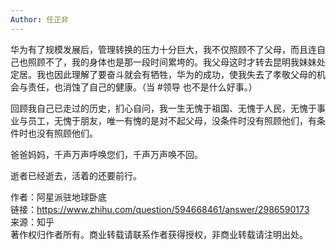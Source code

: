 ```yaml
---
Author: 任正非
---
```

华为有了规模发展后，管理转换的压力十分巨大，我不仅照顾不了父母，而且连自己也照顾不了，我的身体也是那一段时间累垮的。我父母这时才转去昆明我妹妹处定居。我也因此理解了要奋斗就会有牺牲，华为的成功，使我失去了孝敬父母的机会与责任，也消蚀了自己的健康。（当 #领导 也不是什么好事。）  

回顾我自己已走过的历史，扪心自问，我一生无愧于祖国、无愧于人民，无愧于事业与员工，无愧于朋友，唯一有愧的是对不起父母，没条件时没有照顾他们，有条件时也没有照顾他们。  

爸爸妈妈，千声万声呼唤您们，千声万声唤不回。  

逝者已经逝去，活着的还要前行。

作者：阿星派驻地球卧底  
链接：https://www.zhihu.com/question/594668461/answer/2986590173  
来源：知乎  
著作权归作者所有。商业转载请联系作者获得授权，非商业转载请注明出处。